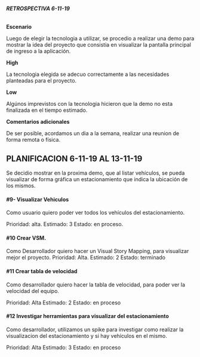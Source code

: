 ###### **RETROSPECTIVA 6-11-19**

**Escenario**

Luego de elegir la tecnologia a utilizar, se procedio a realizar una demo para mostrar la idea del proyecto que  consistia en visualizar la pantalla principal de ingreso a la aplicación.

**High**

La tecnologia elegida se adecuo correctamente a las necesidades planteadas para el proyecto.

**Low**

Algúnos imprevistos con la tecnologia  hicieron que la demo no esta finalizada en el tiempo estimado.

**Comentarios adicionales**

De ser posible, acordamos un dia a la semana, realizar una reunion de forma remota o física.

## PLANIFICACION 6-11-19 AL 13-11-19

Se decidio mostrar en la proxima demo, que al listar vehículos, se pueda visualizar de forma gráfica un estacionamiento que indica la ubicación de los mismos.

 #### #9- Visualizar Vehiculos

Como usuario quiero poder ver todos los vehículos del estacionamiento.

Prioridad: alta.
Estimado: 3
Estado: en proceso.


#### #10 Crear VSM.

Como Desarrollador quiero hacer un Visual Story Mapping, para visualizar mejor el proyecto.
Prioridad: Alta.
Estimado: 2
Estado: terminado

####  #11 Crear tabla de velocidad

Como desarrollador quiero hacer la tabla de velocidad, para poder ver la velocidad del equipo. 

Prioridad: Alta
Estimado: 2
Estado: en proceso

#### #12 Investigar herramientas para visualizar del estacionamiento

Como desarrollador, utilizamos un spike para investigar como realizar la visualizacion del estacionamiento y si hay vehículos en el mismo.

Prioridad: Alta
Estimado: 3
Estado: en proceso

